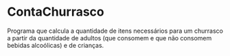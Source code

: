# ContaChurrasco
Programa que calcula a quantidade de itens necessários para um churrasco a partir da quantidade de adultos (que consomem e que não consomem bebidas alcoólicas) e de crianças.
